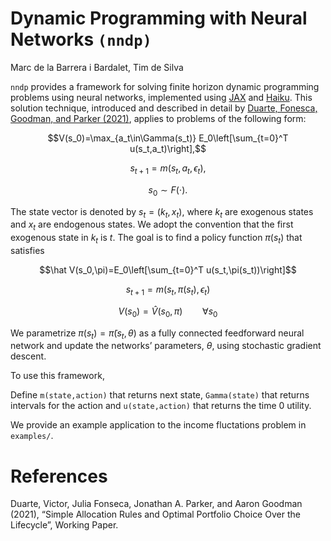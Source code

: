 # Dynamic Programming with Neural Networks `(nndp)`

Marc de la Barrera i Bardalet, Tim de Silva

`nndp` provides a framework for solving finite horizon dynamic programming problems using neural networks, implemented using [JAX](https://github.com/google/jax) and [Haiku](https://github.com/deepmind/dm-haiku). This solution technique, introduced and described in detail by [Duarte, Fonesca, Goodman, and Parker (2021)](https://0f2486b1-f568-477b-8307-dd98a6c77afd.filesusr.com/ugd/f9db9d_972da014adb2453b8a4dab0239909062.pdf), applies to problems of the following form: 

$$V(s_0)=\max_{a_t\in\Gamma(s_t)} E_0\left[\sum_{t=0}^T u(s_t,a_t)\right],$$

$$s_{t+1}=m(s_{t},a_{t},\epsilon_t), $$

$$s_0 \sim F(\cdot).$$

The state vector is denoted by $s_t=(k_t, x_t)$, where $k_t$ are exogenous states and $x_t$ are endogenous states. We adopt the convention that the first exogenous state in $k_t$ is $t$. The goal is to find a policy function $\pi(s_t)$ that satisfies

$$\hat V(s_0,\pi)=E_0\left[\sum_{t=0}^T u(s_t,\pi(s_t))\right]$$

$$s_{t+1}=m(s_{t},\pi(s_{t}),\epsilon_t)$$

$$V(s_0)=\hat V(s_0,\pi)\qquad \forall s_0$$

We parametrize $\pi(s_t)=\tilde\pi(s_t,\theta)$ as a fully connected feedforward neural network and update the networks’ parameters, $\theta$, using stochastic gradient descent.

To use this framework,


Define `m(state,action)` that returns next state, `Gamma(state)` that returns intervals for the action and `u(state,action)` that returns the time 0 utility.

We provide an example application to the income fluctations problem in `examples/`. 

# References
Duarte, Victor, Julia Fonseca, Jonathan A. Parker, and Aaron Goodman (2021), “Simple Allocation Rules and Optimal Portfolio Choice Over the Lifecycle”, Working Paper.
